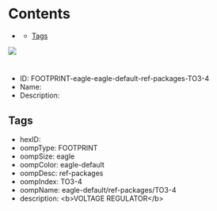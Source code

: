 



Contents
========

* [](#)
	* [Tags](#tags)
  
![][im]
# 

- ID: FOOTPRINT-eagle-eagle-default-ref-packages-TO3-4
- Name: 
- Description: 

## Tags

- hexID: 
- oompType: FOOTPRINT
- oompSize: eagle
- oompColor: eagle-default
- oompDesc: ref-packages
- oompIndex: TO3-4
- oompName: eagle-default/ref-packages/TO3-4
- description: &lt;b&gt;VOLTAGE REGULATOR&lt;/b&gt;



[im]: image.png
